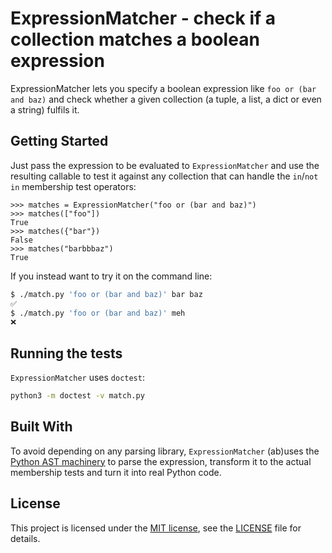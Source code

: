 # ExpressionMatcher - check if a collection matches a boolean expression

ExpressionMatcher lets you specify a boolean expression like
`foo or (bar and baz)` and check whether a given collection (a tuple, a list,
a dict or even a string) fulfils it.

## Getting Started

Just pass the expression to be evaluated to `ExpressionMatcher` and use the
resulting callable to test it against any collection that can handle the
`in`/`not in` membership test operators:

```pycon
>>> matches = ExpressionMatcher("foo or (bar and baz)")
>>> matches(["foo"])
True
>>> matches({"bar"})
False
>>> matches("barbbbaz")
True
```

If you instead want to try it on the command line:

```sh
$ ./match.py 'foo or (bar and baz)' bar baz
✅
$ ./match.py 'foo or (bar and baz)' meh
❌
```

## Running the tests

`ExpressionMatcher` uses `doctest`:

```sh
python3 -m doctest -v match.py
```

## Built With

To avoid depending on any parsing library, `ExpressionMatcher` (ab)uses the
[Python AST machinery](https://docs.python.org/3/library/ast.html) to parse
the expression, transform it to the actual membership tests and turn it into
real Python code.

## License

This project is licensed under the [MIT license](LICENSE.md), see
the [LICENSE](LICENSE) file for details.
